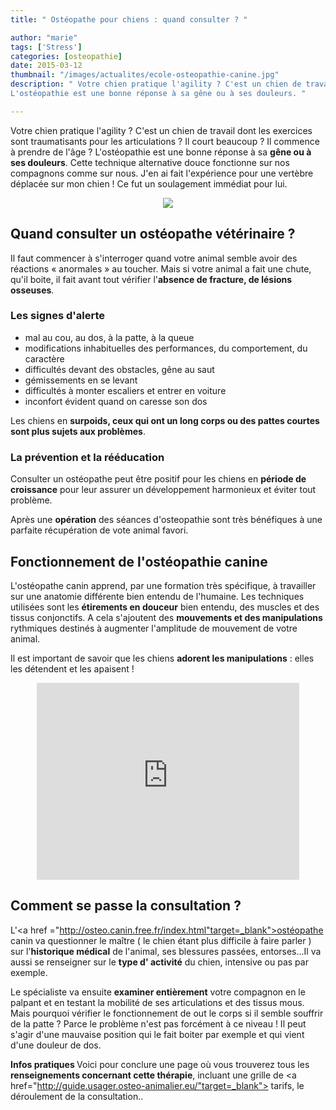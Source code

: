 ```yaml
---
title: " Ostéopathe pour chiens : quand consulter ? "

author: "marie"
tags: ['Stress']
categories: [osteopathie]
date: 2015-03-12
thumbnail: "/images/actualites/ecole-osteopathie-canine.jpg"
description: " Votre chien pratique l'agility ? C'est un chien de travail dont les exercices sont traumatisants pour les articulations ? Il court beaucoup ? Il commence à prendre de l'âge ?
L'ostéopathie est une bonne réponse à sa gêne ou à ses douleurs. "

---
```



Votre chien pratique l'agility ? C'est un chien de travail dont les exercices sont traumatisants pour les articulations ? Il court beaucoup ? Il commence à prendre de l'âge ?
L'ostéopathie est une bonne réponse à sa <b>gêne ou à ses douleurs</b>. Cette technique alternative douce fonctionne sur nos compagnons comme sur nous. J'en ai fait l'expérience pour une vertèbre déplacée sur mon chien ! Ce fut un soulagement immédiat pour lui.




<p align="center"><img src= "/images/actualites/ecole-osteopathie-canine.jpg"></p>


## Quand consulter un ostéopathe vétérinaire ? ##
Il faut commencer à s'interroger quand votre animal semble avoir des réactions « anormales » au toucher. Mais si votre animal a fait une chute, qu'il boite, il fait avant tout vérifier l'<b>absence de fracture, de lésions osseuses</b>.

### Les signes d'alerte ###
<ul>
<li>mal au cou, au dos, à la patte, à la queue </li>
<li>modifications inhabituelles des performances, du comportement, du caractère </li>
<li>difficultés devant des obstacles, gêne au saut </li>
<li>gémissements en se levant </li>
<li>difficultés à monter escaliers et entrer en voiture </li>
<li> inconfort évident quand on caresse son dos </li></ul>
Les chiens en <b>surpoids, ceux qui ont un long corps ou des pattes courtes sont plus sujets aux problèmes</b>.

### La prévention et la rééducation ###
Consulter un ostéopathe peut être positif pour les chiens en <b>période de croissance</b> pour leur assurer un développement harmonieux et éviter tout problème.

Après une <b>opération</b> des séances d'osteopathie sont très bénéfiques à une parfaite récupération de vote animal favori.


## Fonctionnement de l'ostéopathie canine ##
L'ostéopathe canin apprend, par une formation très spécifique, à travailler sur une anatomie différente bien entendu de l'humaine. Les techniques utilisées sont les <b>étirements en douceur</b> bien entendu, des muscles et des tissus conjonctifs. A cela s'ajoutent des <b>mouvements et des manipulations</b> rythmiques destinés à augmenter l'amplitude de mouvement de votre animal.

Il est important de savoir que les chiens <b>adorent les manipulations</b> : elles les détendent et les apaisent !

<p align="center"><iframe width="420" height="315" src="https://www.youtube.com/embed/Sg_hk70Pb9U" frameborder="0" allowfullscreen></iframe></p>

## Comment se passe la consultation ? ##
L'<a href ="http://osteo.canin.free.fr/index.html"target=_blank">ostéopathe canin </a> va questionner le maître ( le chien étant plus difficile à faire parler ) sur l'<b>historique médical</b> de l'animal, ses blessures passées, entorses...Il va aussi se renseigner sur le <b>type d' activité</b> du chien, intensive ou pas par exemple.

Le spécialiste va ensuite <b>examiner entièrement</b> votre compagnon en le palpant et en testant la mobilité de ses articulations et des tissus mous. Mais pourquoi vérifier le fonctionnement de out le corps si il semble souffrir de la patte ? Parce le problème n'est pas forcément à ce niveau ! Il peut s'agir d'une mauvaise position qui le fait boiter par exemple et qui vient d'une douleur de dos.

<b> Infos pratiques </b>Voici pour conclure une page où vous trouverez tous les <b>renseignements concernant cette thérapie</b>, incluant une grille de <a href="http://guide.usager.osteo-animalier.eu/"target=_blank"> tarifs</a>, le déroulement de la consultation..



















